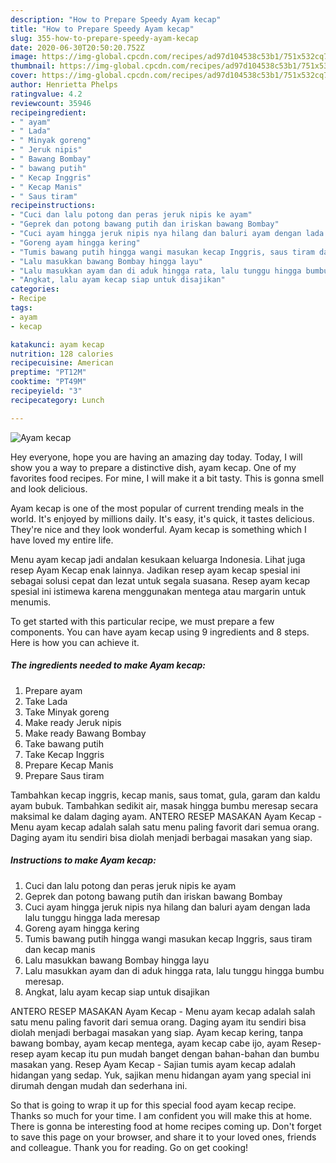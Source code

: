 ```yaml
---
description: "How to Prepare Speedy Ayam kecap"
title: "How to Prepare Speedy Ayam kecap"
slug: 355-how-to-prepare-speedy-ayam-kecap
date: 2020-06-30T20:50:20.752Z
image: https://img-global.cpcdn.com/recipes/ad97d104538c53b1/751x532cq70/ayam-kecap-foto-resep-utama.jpg
thumbnail: https://img-global.cpcdn.com/recipes/ad97d104538c53b1/751x532cq70/ayam-kecap-foto-resep-utama.jpg
cover: https://img-global.cpcdn.com/recipes/ad97d104538c53b1/751x532cq70/ayam-kecap-foto-resep-utama.jpg
author: Henrietta Phelps
ratingvalue: 4.2
reviewcount: 35946
recipeingredient:
- " ayam"
- " Lada"
- " Minyak goreng"
- " Jeruk nipis"
- " Bawang Bombay"
- " bawang putih"
- " Kecap Inggris"
- " Kecap Manis"
- " Saus tiram"
recipeinstructions:
- "Cuci dan lalu potong dan peras jeruk nipis ke ayam"
- "Geprek dan potong bawang putih dan iriskan bawang Bombay"
- "Cuci ayam hingga jeruk nipis nya hilang dan baluri ayam dengan lada lalu tunggu hingga lada meresap"
- "Goreng ayam hingga kering"
- "Tumis bawang putih hingga wangi masukan kecap Inggris, saus tiram dan kecap manis"
- "Lalu masukkan bawang Bombay hingga layu"
- "Lalu masukkan ayam dan di aduk hingga rata, lalu tunggu hingga bumbu meresap."
- "Angkat, lalu ayam kecap siap untuk disajikan"
categories:
- Recipe
tags:
- ayam
- kecap

katakunci: ayam kecap 
nutrition: 128 calories
recipecuisine: American
preptime: "PT12M"
cooktime: "PT49M"
recipeyield: "3"
recipecategory: Lunch

---
```



![Ayam kecap](https://img-global.cpcdn.com/recipes/ad97d104538c53b1/751x532cq70/ayam-kecap-foto-resep-utama.jpg)

Hey everyone, hope you are having an amazing day today. Today, I will show you a way to prepare a distinctive dish, ayam kecap. One of my favorites food recipes. For mine, I will make it a bit tasty. This is gonna smell and look delicious.

Ayam kecap is one of the most popular of current trending meals in the world. It's enjoyed by millions daily. It's easy, it's quick, it tastes delicious. They're nice and they look wonderful. Ayam kecap is something which I have loved my entire life.

Menu ayam kecap jadi andalan kesukaan keluarga Indonesia. Lihat juga resep Ayam Kecap enak lainnya. Jadikan resep ayam kecap spesial ini sebagai solusi cepat dan lezat untuk segala suasana. Resep ayam kecap spesial ini istimewa karena menggunakan mentega atau margarin untuk menumis.


To get started with this particular recipe, we must prepare a few components. You can have ayam kecap using 9 ingredients and 8 steps. Here is how you can achieve it.

<!--inarticleads1-->

##### The ingredients needed to make Ayam kecap:

1. Prepare  ayam
1. Take  Lada
1. Take  Minyak goreng
1. Make ready  Jeruk nipis
1. Make ready  Bawang Bombay
1. Take  bawang putih
1. Take  Kecap Inggris
1. Prepare  Kecap Manis
1. Prepare  Saus tiram


Tambahkan kecap inggris, kecap manis, saus tomat, gula, garam dan kaldu ayam bubuk. Tambahkan sedikit air, masak hingga bumbu meresap secara maksimal ke dalam daging ayam. ANTERO RESEP MASAKAN Ayam Kecap - Menu ayam kecap adalah salah satu menu paling favorit dari semua orang. Daging ayam itu sendiri bisa diolah menjadi berbagai masakan yang siap. 

<!--inarticleads2-->

##### Instructions to make Ayam kecap:

1. Cuci dan lalu potong dan peras jeruk nipis ke ayam
1. Geprek dan potong bawang putih dan iriskan bawang Bombay
1. Cuci ayam hingga jeruk nipis nya hilang dan baluri ayam dengan lada lalu tunggu hingga lada meresap
1. Goreng ayam hingga kering
1. Tumis bawang putih hingga wangi masukan kecap Inggris, saus tiram dan kecap manis
1. Lalu masukkan bawang Bombay hingga layu
1. Lalu masukkan ayam dan di aduk hingga rata, lalu tunggu hingga bumbu meresap.
1. Angkat, lalu ayam kecap siap untuk disajikan


ANTERO RESEP MASAKAN Ayam Kecap - Menu ayam kecap adalah salah satu menu paling favorit dari semua orang. Daging ayam itu sendiri bisa diolah menjadi berbagai masakan yang siap. Ayam kecap kering, tanpa bawang bombay, ayam kecap mentega, ayam kecap cabe ijo, ayam Resep-resep ayam kecap itu pun mudah banget dengan bahan-bahan dan bumbu masakan yang. Resep Ayam Kecap - Sajian tumis ayam kecap adalah hidangan yang sedap. Yuk, sajikan menu hidangan ayam yang special ini dirumah dengan mudah dan sederhana ini. 

So that is going to wrap it up for this special food ayam kecap recipe. Thanks so much for your time. I am confident you will make this at home. There is gonna be interesting food at home recipes coming up. Don't forget to save this page on your browser, and share it to your loved ones, friends and colleague. Thank you for reading. Go on get cooking!
